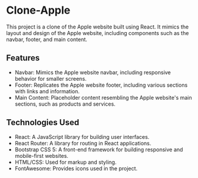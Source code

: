 # Clone-Apple

This project is a clone of the Apple website built using React. It mimics the layout and design of the Apple website, including components such as the navbar, footer, and main content.

## Features

- Navbar: Mimics the Apple website navbar, including responsive behavior for smaller screens.
- Footer: Replicates the Apple website footer, including various sections with links and information.
- Main Content: Placeholder content resembling the Apple website's main sections, such as products and services.

## Technologies Used

- React: A JavaScript library for building user interfaces.
- React Router: A library for routing in React applications.
- Bootstrap CSS 5: A front-end framework for building responsive and mobile-first websites.
- HTML/CSS: Used for markup and styling.
- FontAwesome: Provides icons used in the project.

